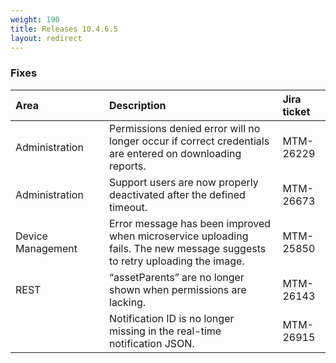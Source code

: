 ```yaml
---
weight: 190
title: Releases 10.4.6.5
layout: redirect
---
```


### Fixes

<table>
<colgroup><col width="150">
</colgroup><thead>
<tr>
<th style="text-align:left">Area</th>
<th style="text-align:left">Description</th>
<th style="text-align:left">Jira ticket</th>
</tr>
</thead>
<tbody>
<tr>
<td style="text-align:left">Administration</td>
<td style="text-align:left">Permissions denied error will no longer occur if correct credentials are entered on downloading reports.</td>
<td style="text-align:left">MTM-26229</td>
</tr>
<tr>
<td style="text-align:left">Administration</td>
<td style="text-align:left">Support users are now properly deactivated after the defined timeout.</td>
<td style="text-align:left">MTM-26673</td>
</tr>
<tr>
<td style="text-align:left">Device Management</td>
<td style="text-align:left">Error message has been improved when microservice uploading fails. The new message suggests to retry uploading the image.</td>
<td style="text-align:left">MTM-25850</td>
</tr>
<tr>
<td style="text-align:left">REST</td>
<td style="text-align:left"> “assetParents” are no longer shown when permissions are lacking. </td>
<td style="text-align:left">MTM-26143</td>
</tr>
<tr>
<td style="text-align:left"></td>
<td style="text-align:left">Notification ID is no longer missing in the real-time notification JSON.</td>
<td>MTM-26915</td>
</tr>
</tbody>
</table>